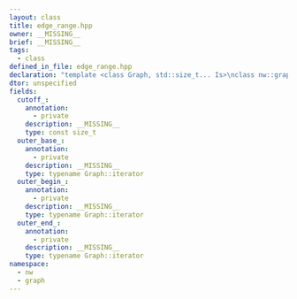 ```yaml
---
layout: class
title: edge_range.hpp
owner: __MISSING__
brief: __MISSING__
tags:
  - class
defined_in_file: edge_range.hpp
declaration: "template <class Graph, std::size_t... Is>\nclass nw::graph::edge_range;"
dtor: unspecified
fields:
  cutoff_:
    annotation:
      - private
    description: __MISSING__
    type: const size_t
  outer_base_:
    annotation:
      - private
    description: __MISSING__
    type: typename Graph::iterator
  outer_begin_:
    annotation:
      - private
    description: __MISSING__
    type: typename Graph::iterator
  outer_end_:
    annotation:
      - private
    description: __MISSING__
    type: typename Graph::iterator
namespace:
  - nw
  - graph
---
```

